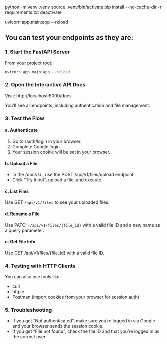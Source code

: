 python -m venv .venv
source .venv/bin/activate
pip install --no-cache-dir -r requirements.txt
deactivate

uvicorn app.main:app --reload


## You can test your endpoints as they are:

### 1. Start the FastAPI Server
From your project root:
```bash
uvicorn app.main:app --reload
```

### 2. Open the Interactive API Docs
Visit:
http://localhost:8000/docs

You’ll see all endpoints, including authentication and file management.

### 3. Test the Flow
#### a. Authenticate
1. Go to /auth/login in your browser.
2. Complete Google login.
3. Your session cookie will be set in your browser.

#### b. Upload a File
- In the /docs UI, use the POST /api/v1/files/upload endpoint.
- Click “Try it out”, upload a file, and execute.

#### c. List Files
Use GET `/api/v1/files` to see your uploaded files.

#### d. Rename a File
Use PATCH `/api/v1/files/{file_id}` with a valid file ID and a new name as a query parameter.

#### e. Get File Info
Use GET /api/v1/files/{file_id} with a valid file ID.

### 4. Testing with HTTP Clients
You can also use tools like:
- curl
- httpie
- Postman (import cookies from your browser for session auth)

### 5. Troubleshooting
- If you get “Not authenticated”, make sure you’re logged in via Google and your browser sends the session cookie.
- If you get “File not found”, check the file ID and that you’re logged in as the correct user.